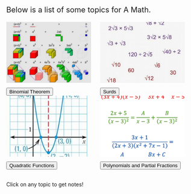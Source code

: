 <html>
<body>

<head>
 <style>
   .intro {
    font-size: 20px;
   }
   .binomial {
    display: inline-block;
   }
  .binomialimg {
    width: 225px;
    height: 162px;
    border-width: 10px;
    border-color: Black;
    margin-right: 20px;
    margin-bottom: 10px;
   }
   .surds {
    display: inline-block;
   }
  .surdsimg {
    width: 225px;
    height: 162px;
    object-fit: cover;
    border-width: 10px;
    border-color: Black;
    margin-right: 20px;
    margin-bottom: 10px;
   }
   .quadratic {
    display: inline-block;
   }
  .quadraticimg {
    width: 225px;
    height: 162px;
    object-fit: cover;
    border-width: 10px;
    border-color: Black;
    margin-right: 20px;
    margin-bottom: 10px;
   }
   .polynomial {
    display: inline-block;
   }
  .polynomialimg {
    width: 225px;
    height: 162px;
    object-fit: cover;
    border-width: 10px;
    border-color: Black;
    margin-bottom: 10px;
   }
 </style>
</head>

<p class="intro">
 Below is a list of some topics for A Math.
</p>

<div class="binomial">
 <img class="binomialimg" src="images/iqfyvgbq.png">
 <br/>
 <button onclick="binomial()"> Binomial Theorem </button>
</div>

<div class="surds">
 <img class="surdsimg" src="images/surds.JPG">
 <br/>
 <button onclick="surds()"> Surds </button>
</div>

<div class="quadratic">
 <img class="quadraticimg" src="images/quadratic.JPG">
 <br/>
 <button onclick="quadratic()"> Quadratic Functions </button>
</div>

<div class="polynomial">
 <img class="polynomialimg" src="images/maths-in7-00.png">
 <br/>
 <button onclick="polynomial()"> Polynomials and Partial Fractions </button>
</div>

<p id="notes"> <br> Click on any topic to get notes! </p>

<script>
 function binomial(){
  document.getElementById("notes").innerHTML = "<br>━━━━━━━━━━━━━━━━━━━━━━━━━━━━━━━━━━━━━━━━━━━━━━━━━━━━━━━━━━━━━━━━━━━━━━━━━━━━━━━━━━━━━━━━━━━━━━━━━━━━━━━━━━━━━━━━━━━━━━━━━━<br><br>  Binomial theorem is a topic about expanding the sum of two monomials raised to a certain power. For example, let us take a look at the sum of two real numbers a and b, raised to an increasingly higher exponent.<br><br>(a + b)⁰ = 1<br>(a + b)¹ = a + b<br>(a + b)² = a² + 2ab + b²<br>(a + b)³ = a³ + 3a²b + 3ab² + b³<br>(a + b)⁴ = a⁴ + 4a³b + 6a²b² + 4ab³ + b⁴<br>(a + b)⁵ = a⁵ + 5a⁴b + 10a³b² + 10a²b³ + 5ab⁴ + b⁵<br><br>As the exponent increases, the expanded polynomial becomes longer and longer. Binomial theorem can be used to quickly find the resulting expanded polynomial using a pattern within these expansions. So what is this pattern?<br><br>━━━━━━━━━━━━━━━━━━━━━━━━━━━━━━━━━━━━━━━━━━━━━━━━━━━━━━━━━━━━━━━━━━━━━━━━━━━━━━━━━━━━━━━━━━━━━━━━━━━━━━━━━━━━━━━━━━━━━━━━━━<br><br>Taking a look at the coefficients of the resulting terms, we can see a pattern forming:<br><br>1<br>1 1<br>1 2 1<br>1 3 3 1<br>1 4 6 4 1<br> 1 5 10 10 5 1<br><br>When arranged in a pyramid, we can see that each number is equal to the sum of the two numbers above it. This is famously known as Pascal's triangle, and it appears within the coefficients of the terms in binomial expansions. Hence...<br><br>The coefficients of the terms in (x+y)ⁿ is equal to the numbers in the (n+1)th row of Pascal's triangle.<br><br>Additionally, the expanded result will be equal to the sum of (nCr)xⁿ⁻ʳyʳ for all values of r from 0 to n.<br><br>━━━━━━━━━━━━━━━━━━━━━━━━━━━━━━━━━━━━━━━━━━━━━━━━━━━━━━━━━━━━━━━━━━━━━━━━━━━━━━━━━━━━━━━━━━━━━━━━━━━━━━━━━━━━━━━━━━━━━━━━━━<br><br>In the second equation, the operation 'nCr' refers to the operation of 'n choose r'. This operation identifies the number of unique sets of numbers that can be constructed if r numbers are picked from n numbers.<br><br> Hence, n choose 0 is 1, n choose 1 is n, and n choose n is 1.<br><br>Additionally, the operation n choose r can be expressed as a fraction of factorial products, equivalent to n!/r!(n-r)!, in which the exclamation mark represents the factorial operation, which calculates the product of a number as well as every integer smaller than it to one.<br><br>As an example, 3! is 3 x 2 x 1, which is 6. 4! is 4 x 3 x 2 x 1, which is 24. Surprisingly, 0! is equal to 1, because a factorial can also be rewritten as (n+1)!/(n+1), in which 0! is equal to 1!/1, which is 1. Additionally, factorials can also be rewritten as (n)(n-1)!, which can be used to simplify fractions with factorials."
 }
</script>

<script>
 function surds(){
  document.getElementById("notes").innerHTML = "<br>━━━━━━━━━━━━━━━━━━━━━━━━━━━━━━━━━━━━━━━━━━━━━━━━━━━━━━━━━━━━━━━━━━━━━━━━━━━━━━━━━━━━━━━━━━━━━━━━━━━━━━━━━━━━━━━━━━━━━━━━━━<br><br>  Surds are irrational roots of integers. These numbers cannot be expressed as a fraction. They are decimals that trail infinitely long. Consider square roots such as √2.<br><br>√2 ≈ 1.4142135…<br>In this case, √2 is a surd as it is a root with an irrational value. These surds are often better left in this surd form as approximating their value is less accurate. Values such as √4, however, would likely not be considered a surd as it has a rational value of 2 and can be easily expressed precisely.<br><br>━━━━━━━━━━━━━━━━━━━━━━━━━━━━━━━━━━━━━━━━━━━━━━━━━━━━━━━━━━━━━━━━━━━━━━━━━━━━━━━━━━━━━━━━━━━━━━━━━━━━━━━━━━━━━━━━━━━━━━━━━<br><br>There are a few laws of surds that is true regardless of the surd involved. Here are some of the basic laws:<br><br>1. √a x √b = √ab<br>2. √a x √a = a<br>3. √a/√b = √(a/b)<br><br> Using these laws of surds can be used to simplify equations with surds.<br><br>━━━━━━━━━━━━━━━━━━━━━━━━━━━━━━━━━━━━━━━━━━━━━━━━━━━━━━━━━━━━━━━━━━━━━━━━━━━━━━━━━━━━━━━━━━━━━━━━━━━━━━━━━━━━━━━━━━━━━━━━━<br><br>When surds are present in the denominator of a fraction, there are several approaches to take.<br><br>One scenario would be when the denominator is a single surd. These fractions, such as 3/√2, can be multiplied on both sides by the same surd to simplify the fraction, which in this case will be 3√2.<br><br> Another scenario would be when the denominator is a surd plus or minus another value, for example the denominator is 3/√2+3.<br><br>This surd is known as a conjugate surd. To rationalize the denominator, we can use the algebraic identity of a² - b² = (a+b)(a-b) to help us. In the case of 3/√2+3, we can multiply both sides by √2-3. (√2+3)(√2-3) will be equivalent to (√2)² - 3², equal to -5. 3 can then be divided by -5 to give a simplified result."
 }
</script>

<script>
 function quadratic(){
  document.getElementById("notes").innerHTML = "<br>━━━━━━━━━━━━━━━━━━━━━━━━━━━━━━━━━━━━━━━━━━━━━━━━━━━━━━━━━━━━━━━━━━━━━━━━━━━━━━━━━━━━━━━━━━━━━━━━━━━━━━━━━━━━━━━━━━━━━━━━━━<br><br>  Quadratic functions are polynomials in which its degree is 2, in the form of y = ax² + bx + c. These types of functions, when drawn on a graph, take the shape of a parabola, unlike linear graphs, that curves either upward or downward. Quadratic graphs can have varying numbers of x-intercepts, but always a single y-intercept.<br><br>━━━━━━━━━━━━━━━━━━━━━━━━━━━━━━━━━━━━━━━━━━━━━━━━━━━━━━━━━━━━━━━━━━━━━━━━━━━━━━━━━━━━━━━━━━━━━━━━━━━━━━━━━━━━━━━━━━━━━━━━━━<br><br> There are many things which can be determined from a given quadratic equation. When its equation is in the form of y = ax² + bx + c, c is always the y-intercept.<br><br>The x-intercept, on the other hand, can vary in numbers. One quadratic graph can have either no, one, or two x-intercepts, which can be determined by its discriminant, expressed in the form b²-4ac.<br><br>If the resulting number is below 0, the quadratic curve has no x-intercepts. If the number is equal to 0, the quadratic curve has a single x-intercept. If the number is greater than 0, the quadratic curve has two x-intercepts.<br><br>To find these x-intercepts, y can be substituted as 0, and the equation can be factorised. However, if the equation cannot be factorised, the quadratic formula of ((-b)√b²-4ac)/2a. The resulting number will thus be the value of x. This equation is performable on most calculators.<br><br>━━━━━━━━━━━━━━━━━━━━━━━━━━━━━━━━━━━━━━━━━━━━━━━━━━━━━━━━━━━━━━━━━━━━━━━━━━━━━━━━━━━━━━━━━━━━━━━━━━━━━━━━━━━━━━━━━━━━━━━━━━<br><br>To determine the turning point of the graph, the quadratic equation of y = ax² + bx + c must be factorised in the completing the square form. To perform completing the square, if a is not 1, it must be taken out of the equation first as a(x²+(b/a)x)+c. Afterwards, a squared binomial must be formed in which the products give x² and either bx or (b/a)x, depending on if the coefficient of x was 1. In the squared binomial, the additional product, 2ab, must then be removed from c. Completing the square will give an equation of the formula a(x-h)2+k, in which (-h,k) is the turning point."
 }
</script>

<script>
 function quadratic(){
  document.getElementById("notes").innerHTML = "<br>━━━━━━━━━━━━━━━━━━━━━━━━━━━━━━━━━━━━━━━━━━━━━━━━━━━━━━━━━━━━━━━━━━━━━━━━━━━━━━━━━━━━━━━━━━━━━━━━━━━━━━━━━━━━━━━━━━━━━━━━━━<br><br>  Quadratic functions are polynomials in which its degree is 2, in the form of y = ax² + bx + c. These types of functions, when drawn on a graph, take the shape of a parabola, unlike linear graphs, that curves either upward or downward. Quadratic graphs can have varying numbers of x-intercepts, but always a single y-intercept.<br><br>━━━━━━━━━━━━━━━━━━━━━━━━━━━━━━━━━━━━━━━━━━━━━━━━━━━━━━━━━━━━━━━━━━━━━━━━━━━━━━━━━━━━━━━━━━━━━━━━━━━━━━━━━━━━━━━━━━━━━━━━━━<br><br> There are many things which can be determined from a given quadratic equation. When its equation is in the form of y = ax² + bx + c, c is always the y-intercept.<br><br>The x-intercept, on the other hand, can vary in numbers. One quadratic graph can have either no, one, or two x-intercepts, which can be determined by its discriminant, expressed in the form b²-4ac.<br><br>If the resulting number is below 0, the quadratic curve has no x-intercepts. If the number is equal to 0, the quadratic curve has a single x-intercept. If the number is greater than 0, the quadratic curve has two x-intercepts.<br><br>To find these x-intercepts, y can be substituted as 0, and the equation can be factorised. However, if the equation cannot be factorised, the quadratic formula of ((-b)√b²-4ac)/2a. The resulting number will thus be the value of x. This equation is performable on most calculators.<br><br>━━━━━━━━━━━━━━━━━━━━━━━━━━━━━━━━━━━━━━━━━━━━━━━━━━━━━━━━━━━━━━━━━━━━━━━━━━━━━━━━━━━━━━━━━━━━━━━━━━━━━━━━━━━━━━━━━━━━━━━━━━<br><br>To determine the turning point of the graph, the quadratic equation of y = ax² + bx + c must be factorised in the completing the square form. To perform completing the square, if a is not 1, it must be taken out of the equation first as a(x²+(b/a)x)+c. Afterwards, a squared binomial must be formed in which the products give x² and either bx or (b/a)x, depending on if the coefficient of x was 1. In the squared binomial, the additional product, 2ab, must then be removed from c. Completing the square will give an equation of the formula a(x-h)2+k, in which (-h,k) is the turning point."
 }
</script>

<script>
 function polynomial(){
  document.getElementById("notes").innerHTML = "<br>━━━━━━━━━━━━━━━━━━━━━━━━━━━━━━━━━━━━━━━━━━━━━━━━━━━━━━━━━━━━━━━━━━━━━━━━━━━━━━━━━━━━━━━━━━━━━━━━━━━━━━━━━━━━━━━━━━━━━━━━━━<br><br>  A polynomial is an expression of more than two algebraic terms, especially the sum of several terms that contain different powers of the same variable, commonly denoted as f(x), P(x), or Q(x). The degree of a polynomial in x is the highest power of x inside the polynomial. When it is stated that f(x) is equal to a polynomial, and f(x) = 4, it is implied that every x in the polynomial be replaced with 4. This substitution is usually used to get the value of x within polynomials given additional information. Products of two algebraic equations can also give polynomials. To identify coefficients of a certain algebraic variable in the final product, inspection can be done to only calculate the necessary products that form the coefficient.<br>━━━━━━━━━━━━━━━━━━━━━━━━━━━━━━━━━━━━━━━━━━━━━━━━━━━━━━━━━━━━━━━━━━━━━━━━━━━━━━━━━━━━━━━━━━━━━━━━━━━━━━━━━━━━━━━━━━━━━━━━━━<br><br>Polynomials can be divided by other equations using long division. A dividend is defined as a number that is to be divided by another number. A divisor is the number the dividend is divided by. Meanwhile, a quotient is defined as an integer quantity produced by the division of two numbers. The remainder is what cannot be divided by the divisor without producing a non-integer. A polynomial can thus be expressed in terms of its divisor multipied by the quotient plus the remainder. When a polynomial divided by an algebraic equation produces no remainder, it is a factor of the polynomial.<br><br>According to the remainder theorem, if a polynomial P(x) is divided by a linear divisor of ax-b, the remainder will be P(b/a). Additionally, according to the factor theorem, if a polynomial is divided by (x-a) and f(a) = 0, then (x-a) is a factor of f(x). Conversely, if f(a) = 0, then (x-a) is a factor of f(x).<br>━━━━━━━━━━━━━━━━━━━━━━━━━━━━━━━━━━━━━━━━━━━━━━━━━━━━━━━━━━━━━━━━━━━━━━━━━━━━━━━━━━━━━━━━━━━━━━━━━━━━━━━━━━━━━━━━━━━━━━━━━━<br><br>Cubic polynomials can be factorised, using either Euclidean division or long division. It usually involves guessing, however. Most calculators have the capability to get the roots of a cubic equation.<br><br>Additionally, for a cubic polynomial P(x), if the graph cuts the x-axis at x=a, (x-a) is a factor of P(x). The number of distinct real rools equals to the number of intersections of P(x) with the x-axis. It is also not necessarily that there are always 3 distinct real roots.<br><br>Also, the formula for a cubed number subtracted by a cubed number, represented by a and b, is shown below:<br>a³ - b³ = (a – b)(a² + ab + b²)<br>━━━━━━━━━━━━━━━━━━━━━━━━━━━━━━━━━━━━━━━━━━━━━━━━━━━━━━━━━━━━━━━━━━━━━━━━━━━━━━━━━━━━━━━━━━━━━━━━━━━━━━━━━━━━━━━━━━━━━━━━━━<br><br>Finally, a partial fraction is an algebraic fraction that forms part of a bigger algebraic fraction. Any algebraic fraction f(x)/g(x) may be expressed as a sum of simpler fractions with factors of g(x) as denominators.<br><br>To split a fraction with a denominator of a linear factor into partial fractions, the corresponding partial fractions are A/(ax+b) + B/(cx+d).<br><br>To split a fraction with a denominator that has a repeated linear factor, its corresponding partial fractions are A/(ax+b) + B/(cx+d) + C/(cx+d)².<br><br>Finally, to split a fraction with a denominator that has a quadratic factor that cannot be factorised, its corresponding partial fractions are A/(ax+b) + Bx+C/(x²+c²).<br><br>Splitting fractions into partial fractions require the resulting partial fractions to be combined into the form of the original. Then, apt substitution should be used to figure out the required values.<br><br>It is very important to note if your fraction is improper. If the degree of the numerator polynomial is higher than the degree of the denominator polynomial, long division should be done first. The quotient should be added at the back, and the remainder should be put into a fraction and subsequently split into its partial fractions."
 }
</script>




</body>
</html>
